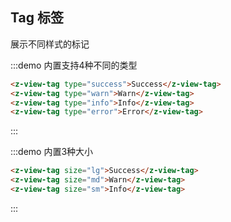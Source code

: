 ## Tag 标签
展示不同样式的标记

:::demo 内置支持4种不同的类型 
```html
<z-view-tag type="success">Success</z-view-tag>
<z-view-tag type="warn">Warn</z-view-tag>
<z-view-tag type="info">Info</z-view-tag>
<z-view-tag type="error">Error</z-view-tag>
```
:::

:::demo 内置3种大小
```html
<z-view-tag size="lg">Success</z-view-tag>
<z-view-tag size="md">Warn</z-view-tag>
<z-view-tag size="sm">Info</z-view-tag>
```

:::